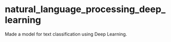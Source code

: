 # natural_language_processing_deep_learning
Made a model for text classification using Deep Learning.
